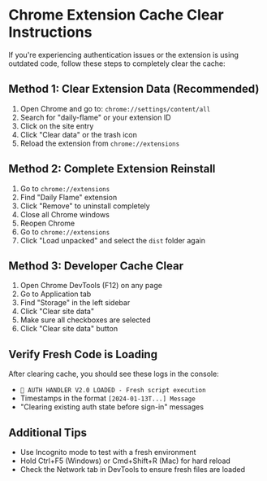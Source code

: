 # Chrome Extension Cache Clear Instructions

If you're experiencing authentication issues or the extension is using outdated code, follow these steps to completely clear the cache:

## Method 1: Clear Extension Data (Recommended)

1. Open Chrome and go to: `chrome://settings/content/all`
2. Search for "daily-flame" or your extension ID
3. Click on the site entry
4. Click "Clear data" or the trash icon
5. Reload the extension from `chrome://extensions`

## Method 2: Complete Extension Reinstall

1. Go to `chrome://extensions`
2. Find "Daily Flame" extension
3. Click "Remove" to uninstall completely
4. Close all Chrome windows
5. Reopen Chrome
6. Go to `chrome://extensions`
7. Click "Load unpacked" and select the `dist` folder again

## Method 3: Developer Cache Clear

1. Open Chrome DevTools (F12) on any page
2. Go to Application tab
3. Find "Storage" in the left sidebar
4. Click "Clear site data"
5. Make sure all checkboxes are selected
6. Click "Clear site data" button

## Verify Fresh Code is Loading

After clearing cache, you should see these logs in the console:
- `🚀 AUTH HANDLER V2.0 LOADED - Fresh script execution`
- Timestamps in the format `[2024-01-13T...] Message`
- "Clearing existing auth state before sign-in" messages

## Additional Tips

- Use Incognito mode to test with a fresh environment
- Hold Ctrl+F5 (Windows) or Cmd+Shift+R (Mac) for hard reload
- Check the Network tab in DevTools to ensure fresh files are loaded